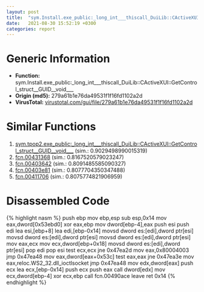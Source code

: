 ```yaml
---
layout: post
title:  "sym.Install.exe_public꞉_long_int___thiscall_DuiLib꞉꞉CActiveXUI꞉꞉GetControl_struct__GUID__void___ @ 279a61b1e76da49531f1f16fd1102a2d"
date:   2021-08-30 15:52:19 +0300
categories: report
---
```


# Generic Information
- **Function:** sym.Install.exe\_public꞉\_long\_int\_\_\_thiscall\_DuiLib꞉꞉CActiveXUI꞉꞉GetControl\_struct\_\_GUID\_\_void\_\_\_
- **Origin (md5):** 279a61b1e76da49531f1f16fd1102a2d
- **VirusTotal:** [virustotal.com/gui/file/279a61b1e76da49531f1f16fd1102a2d][virustotal_ref]



# Similar Functions

1. [sym.tpop2.exe\_public꞉\_long\_int\_\_\_thiscall\_DuiLib꞉꞉CActiveXUI꞉꞉GetControl\_struct\_\_GUID\_\_void\_\_\_][similar_1_ref] (sim.: 0.9029498990015319)
2. [fcn.00431368][similar_2_ref] (sim.: 0.8167520579023247)
3. [fcn.00403642][similar_3_ref] (sim.: 0.8091485585090327)
4. [fcn.00403e81][similar_4_ref] (sim.: 0.8077704350347488)
5. [fcn.00411706][similar_5_ref] (sim.: 0.8075774821906959)


# Disassembled Code

{% highlight nasm %}
push ebp
mov ebp,esp
sub esp,0x14
mov eax,dword[0x53ebd0]
xor eax,ebp
mov dword[ebp-4],eax
push esi
push edi
lea esi,[ebp+8]
lea edi,[ebp-0x14]
movsd dword es:[edi],dword ptr[esi]
movsd dword es:[edi],dword ptr[esi]
movsd dword es:[edi],dword ptr[esi]
mov eax,ecx
mov ecx,dword[ebp+0x18]
movsd dword es:[edi],dword ptr[esi]
pop edi
pop esi
test ecx,ecx
jne 0x47ea2d
mov eax,0x80004003
jmp 0x47ea48
mov eax,dword[eax+0x53c]
test eax,eax
jne 0x47ea3e
mov eax,reloc.WS2_32.dll_ioctlsocket
jmp 0x47ea48
mov edx,dword[eax]
push ecx
lea ecx,[ebp-0x14]
push ecx
push eax
call dword[edx]
mov ecx,dword[ebp-4]
xor ecx,ebp
call fcn.00490ace
leave 
ret 0x14
{% endhighlight %}


[similar_1_ref]: /report/sym.tpop2.exe_public꞉_long_int___thiscall_DuiLib꞉꞉CActiveXUI꞉꞉GetControl_struct__GUID__void___@289859175c221b107317af7727d26c17
[similar_2_ref]: /report/fcn.00431368@9c2b894b84f59672d8be2e984066f76f
[similar_3_ref]: /report/fcn.00403642@73677cb40830e94fbfb5483ff33e40b9
[similar_4_ref]: /report/fcn.00403e81@48311276b3cd8adebcd777f7aad326b2
[similar_5_ref]: /report/fcn.00411706@7b00dd8f2abf54a73bfb09681334ff78
[virustotal_ref]: https://www.virustotal.com/gui/file/279a61b1e76da49531f1f16fd1102a2d